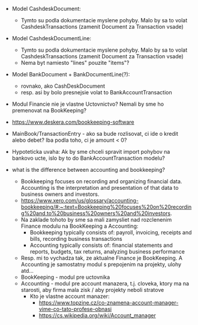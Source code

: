 * Model CashdeskDocument:
  * Tymto su podla dokumentacie myslene pohyby. Malo by sa to volat CashdeskTransactions (zamenit Document za Transaction vsade)
* Model CashdeskDocumentLine:
  * Tymto su podla dokumentacie myslene pohyby. Malo by sa to volat CashdeskTransactions (zamenit Document za Transaction vsade)
  * Nema byt namiesto "lines" pouzite "items"?
* Model BankDocument + BankDocumentLine(?):
  * rovnako, ako CashDeskDocument
  * resp. asi by bolo presnejsie volat to BankAccountTransaction
* Modul Financie nie je vlastne Uctovnictvo? Nemali by sme ho premenovat na BookKeeping?
* https://www.deskera.com/bookkeeping-software
* MainBook/TransactionEntry - ako sa bude rozlisovat, ci ide o kredit alebo debet? Iba podla toho, ci je amount < 0?
* Hypoteticka uvaha: Ak by sme chceli spravit import pohybov na bankovo ucte, islo by to do BankAccountTransaction modelu?


* what is the difference between accounting and bookkeeping?
  * Bookkeeping focuses on recording and organizing financial data. Accounting is the interpretation and presentation of that data to business owners and investors.
  * https://www.xero.com/us/glossary/accounting-bookkeeping/#:~:text=Bookkeeping%20focuses%20on%20recording%20and,to%20business%20owners%20and%20investors.
  * Na zaklade tohoto by sme sa mali zamysliet nad rozclenenim Finance modulu na BookKeeping a Accounting:
    * Bookkeeping typically consists of: payroll, invoicing, receipts and bills, recording business transactions
    * Accounting typically consists of: financial statements and reports, budgets, tax returns, analyzing business performance
  * Resp. mi to vychadza tak, ze aktualne Finance je BookKeeping. A Accounting je samostatny modul s prepojenim na projekty, ulohy atd...
  * BookKeeping - modul pre uctovnika
  * Accounting - modul pre account manazera, t.j. cloveka, ktory ma na starosti, aby firma mala zisk / aby projekty neboli stratove
    * Kto je vlastne account manazer:
      * https://www.topzine.cz/co-znamena-account-manager-vime-co-tato-profese-obnasi
      * https://cs.wikipedia.org/wiki/Account_manager



